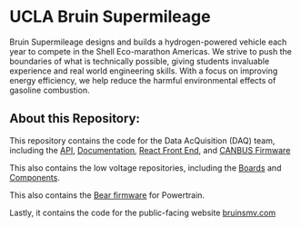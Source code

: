 # UCLA Bruin Supermileage
Bruin Supermileage designs and builds a hydrogen-powered vehicle each year to compete in the Shell Eco-marathon Americas. We strive to push the boundaries of what is technically possible, giving students invaluable experience and real world engineering skills. With a focus on improving energy efficiency, we help reduce the harmful environmental effects of gasoline combustion.
## About this Repository:
This repository contains the code for the Data AcQuisition (DAQ) team, including the [API](https://github.com/UCLA-Bruin-Supermileage/SMV-API), [Documentation](https://github.com/UCLA-Bruin-Supermileage/SMV-Docs), [React Front End](https://github.com/UCLA-Bruin-Supermileage/SMV-Website), and [CANBUS Firmware](https://github.com/UCLA-Bruin-Supermileage/UCLA-SMV-CAN)

This also contains the low voltage repositories, including the [Boards](https://github.com/UCLA-Bruin-Supermileage/SMV_boards) and [Components](https://github.com/UCLA-Bruin-Supermileage/SMV_components).

This also contains the [Bear firmware](https://github.com/UCLA-Bruin-Supermileage/Bear-Motor-Controller-Custom) for Powertrain.

Lastly, it contains the code for the public-facing website [bruinsmv.com](https://github.com/UCLA-Bruin-Supermileage/bruinsmv.com)
